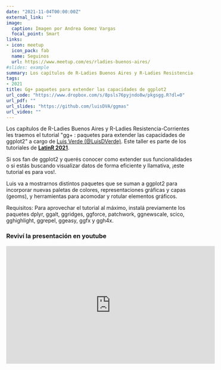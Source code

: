 ```yaml
---
date: "2021-11-04T00:00:00Z"
external_link: ""
image:
  caption: Imagen por Andrea Gomez Vargas
  focal_point: Smart
links:
- icon: meetup
  icon_pack: fab
  name: Seguinos
  url: https://www.meetup.com/es/rladies-buenos-aires/
#slides: example
summary: Los capítulos de R-Ladies Buenos Aires y R-Ladies Resistencia-Corrientes hostean este taller como parte de los tutoriales de LatirR 2021 
tags:
- 2021
title: Gg+ paquetes para extender las capacidades de ggplot2
url_code: "https://www.dropbox.com/s/8psls76pyjndo8w/pkgsgg.R?dl=0"
url_pdf: ""
url_slides: "https://github.com/luisDVA/ggmas"
url_video: ""
---
```


Los capítulos de R-Ladies Buenos Aires y R-Ladies Resistencia-Corrientes les traemos el tutorial "gg+ : paquetes para extender las capacidades de ggplot2" a cargo de [Luis Verde (@LuisDVerde)](https://luisdva.github.io/). Este taller es parte de los tutoriales de [**LatinR 2021**](https://latin-r.com/).

Si sos fan de ggplot2 y querés conocer como extender sus funcionalidades o si estás buscando visualizar datos de forma eficiente y llamativa, ¡este tutorial es para vos!.

Luis va a mostrarnos distintos paquetes que se suman a ggplot2 para incorporar nuevas paletas de colores, representaciones gráficas y capas (geoms), y herramientas para acomodar y rotular elementos gráficos.

Requisitos:
Para aprovechar el tutorial al máximo, instalá previamente los paquetes dplyr, ggalt, ggridges, ggforce, patchwork, ggnewscale, scico, gghighlight, ggrepel, ggeasy, ggfx y ggh4x.




### Reviví la presentación en youtube

<iframe width="560" height="315" src="https://www.youtube.com/embed/R0Sj0qz3o4g" title="YouTube video player" frameborder="0" allow="accelerometer; autoplay; clipboard-write; encrypted-media; gyroscope; picture-in-picture" allowfullscreen></iframe>